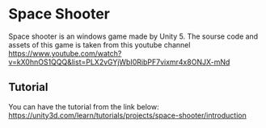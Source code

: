 # Space Shooter
Space shooter is an windows game made by Unity 5. The sourse code and assets of this game is taken from this youtube channel https://www.youtube.com/watch?v=kX0hnOS1QQQ&list=PLX2vGYjWbI0RibPF7vixmr4x8ONJX-mNd

## Tutorial
You can have the tutorial from the link below:
https://unity3d.com/learn/tutorials/projects/space-shooter/introduction
